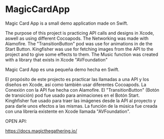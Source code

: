# MagicCardApp

Magic Card App is a small demo application made on Swift.

The purpose of this project is practicing API calls and designs in Xcode, aswell as using different Cocoapods.
The Networking was made with Alamofire.
The "TransitionButton" pod was use for animations in de the Start Button. Kingfisher was use for fetching images from the API to the project and to give some effects to them.
The Music function was created with a library that exists in Xcode "AVFoundation"


Magic Card App es una pequeña demo hecha en Swift.

El propósito de este projecto es practicar las llamadas a una API y los diseños en Xcode, así como también usar diferentes Cocoapods.
La Conexión con la API fue hecha con Alamofire.
El "TransitionButton" (Botón de transición) pod fue usado para animaciones en el Botón Start. Kinghfisher fue usado para traer las imágenes desde la API al proyecto y para darle unos efectos a las mismas.
La función de la música fue creada con una librería existente en Xcode llamada "AVFoundation".

OPEN API:

https://docs.magicthegathering.io/
